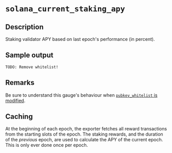 # `solana_current_staking_apy`

## Description
Staking validator APY based on last epoch's performance (in percent).

## Sample output

```
TODO: Remove whitelist!
```

## Remarks
Be sure to understand this gauge's behaviour
when [`pubkey_whitelist` is modified](../basics/configuration.md#important-note-on-pubkey_whitelist).

## Caching
At the beginning of each epoch, the exporter fetches all reward transactions from the starting slots of the epoch. The
staking rewards, and the duration of the *previous* epoch, are used to calculate the APY of the current epoch. This is
only ever done once per epoch.